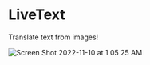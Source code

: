 # LiveText
Translate text from images!

![Screen Shot 2022-11-10 at 1 05 25 AM](https://user-images.githubusercontent.com/71805570/201023529-d7795a49-df8a-4b17-96c3-8b021375e077.png)
